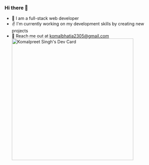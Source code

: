 ### Hi there 👋
- 🔭 I am a full-stack web developer
- ✌️ I'm currently working on my development skills by creating new projects
- 👀 Reach me out at komalbhatia2305@gmail.com
  <a href="https://app.daily.dev/komalpreetsingh"><img src="https://api.daily.dev/devcards/972d24bfbb9b413d9bc4d0864d5d1991.png?r=p1t" width="400" alt="Komalpreet Singh's Dev Card"/></a>
<!--
**Komalpreet05/Komalpreet05** is a ✨ _special_ ✨ repository because its `README.md` (this file) appears on your GitHub profile.

Here are some ideas to get you started:

- 🔭 I’m currently working on ...
- 🌱 I’m currently learning ...
- 👯 I’m looking to collaborate on ...
- 🤔 I’m looking for help with ...
- 💬 Ask me about ...
- 📫 How to reach me: ...
- 😄 Pronouns: ...
- ⚡ Fun fact: ...
-->
